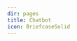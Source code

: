 ```yaml
---
dir: pages
title: Chatbot
icon: BriefcaseSolid
---
```


<script>
  import Chatbot from '../chatbot/+page.svelte';
  import { Img, Heading, P } from 'flowbite-svelte';
</script>

<Chatbot />